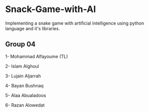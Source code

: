 # Snack-Game-with-AI
Implementing a snake game with artificial intelligence using python language and it's libraries.

## Group 04
1- Mohammad Alfayoume (TL)

2- Islam Alghoul

3- Lujain Aljarrah

4- Bayan Bushnaq

5- Alaa Abualadoos

6- Razan Alowedat
